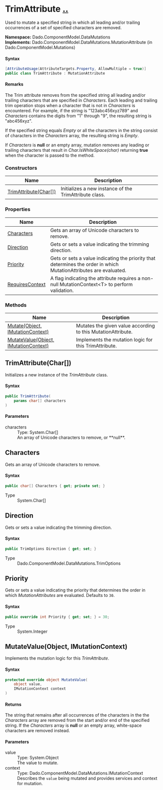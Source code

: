 # TrimAttribute [..](../README.md#documentation-index 'Documentation Index')

Used to mutate a specified string in which all leading and/or trailing occurrences of a set of specified characters are removed.

**Namespace:** Dado.ComponentModel.DataMutations<br />
**Implements:** Dado.ComponentModel.DataMutations.MutationAttribute (in Dado.ComponentModel.Mutations)

#### Syntax

```csharp
[AttributeUsage(AttributeTargets.Property, AllowMultiple = true)]
public class TrimAttribute : MutationAttribute
```

#### Remarks

The Trim attribute removes from the specified string all leading and/or trailing characters that are specified in *Characters*. Each leading and trailing trim operation stops when a character that is not in *Characters* is encountered. For example, if the string is "123abc456xyz789" and *Characters* contains the digits from "1" through "9", the resulting string is "abc456xyz".

If the specified string equals *Empty* or all the characters in the string consist of characters in the *Characters* array, the resulting string is *Empty*.

If *Characters* is **null** or an empty array, mutation removes any leading or trailing characters that result in *Char.IsWhiteSpace(char)* returning **true** when the character is passed to the method.

### Constructors

| Name | Description |
| ---- | ----------- |
| [TrimAttribute(Char[])](#TrimAttributeCharArray) | Initializes a new instance of the TrimAttribute class. |


### Properties

| Name | Description |
| ---- | ----------- |
| [Characters](#Characters) | Gets an array of Unicode characters to remove. |
| [Direction](#Direction) | Gets or sets a value indicating the trimming direction. |
| [Priority](#Priority) | Gets or sets a value indicating the priority that determines the order in which MutationAttributes are evaluated. |
| [RequiresContext](MutationAttribute.md#RequiresContext) | A flag indicating the attribute requires a non-null MutationContext&lt;T&gt; to perform validation. |


### Methods

| Name | Description |
| ---- | ----------- |
| [Mutate(Object, IMutationContext)](MutationAttribute.md#MutateObjectIMutationContext) | Mutates the given value according to this MutationAttribute. |
| [MutateValue(Object, IMutationContext)](#MutateValueObjectIMutationContext) | Implements the mutation logic for this TrimAttribute. |


<a name='TrimAttributeCharArray'></a>
## TrimAttribute(Char[])

Initializes a new instance of the *TrimAttribute* class.

#### Syntax

```csharp
public TrimAttribute(
	params char[] characters
)
```

#### Parameters

<dl>
	<dt>characters</dt>
	<dd>Type: System.Char[]<br />An array of Unicode characters to remove, or **null**.</dd>
</dl>


<a name='Characters'></a>
## Characters

Gets an array of Unicode characters to remove.

#### Syntax

```csharp
public char[] Characters { get; private set; }
```

<dl>
	<dt>Type</dt>
	<dd>System.Char[]</dd>
</dl>


<a name='Direction'></a>
## Direction

Gets or sets a value indicating the trimming direction.

#### Syntax

```csharp
public TrimOptions Direction { get; set; }
```

<dl>
	<dt>Type</dt>
	<dd>Dado.ComponentModel.DataMutations.TrimOptions</dd>
</dl>


<a name='Priority'></a>
## Priority

Gets or sets a value indicating the priority that determines the order in which *MutationAttributes* are evaluated. Defaults to `30`.

#### Syntax

```csharp
public override int Priority { get; set; } = 30;
```

<dl>
	<dt>Type</dt>
	<dd>System.Integer</dd>
</dl>


<a name='MutateValueObjectIMutationContext'></a>
## MutateValue(Object, IMutationContext)

Implements the mutation logic for this *TrimAttribute*.

#### Syntax

```csharp
protected override object MutateValue(
	object value,
	IMutationContext context
)
```

#### Returns

The string that remains after all occurrences of the characters in the the *Characters* array are removed from the start and/or end of the specified string. If the *Characters* array is **null** or an empty array, white-space characters are removed instead.

#### Parameters

<dl>
	<dt>value</dt>
	<dd>Type: System.Object<br />The value to mutate.</dd>
	<dt>context</dt>
	<dd>Type: Dado.ComponentModel.DataMutations.IMutationContext<br />Describes the <code>value</code> being mutated and provides services and context for mutation.</dd>
</dl>

